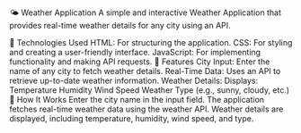 🌤️ Weather Application
A simple and interactive Weather Application that provides real-time weather details for any city using an API.

🔧 Technologies Used
HTML: For structuring the application.
CSS: For styling and creating a user-friendly interface.
JavaScript: For implementing functionality and making API requests.
🌟 Features
City Input: Enter the name of any city to fetch weather details.
Real-Time Data: Uses an API to retrieve up-to-date weather information.
Weather Details: Displays:
Temperature
Humidity
Wind Speed
Weather Type (e.g., sunny, cloudy, etc.)
🚀 How It Works
Enter the city name in the input field.
The application fetches real-time weather data using the weather API.
Weather details are displayed, including temperature, humidity, wind speed, and type.
